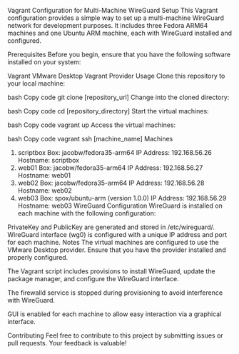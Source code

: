 Vagrant Configuration for Multi-Machine WireGuard Setup
This Vagrant configuration provides a simple way to set up a multi-machine WireGuard network for development purposes. It includes three Fedora ARM64 machines and one Ubuntu ARM machine, each with WireGuard installed and configured.

Prerequisites
Before you begin, ensure that you have the following software installed on your system:

Vagrant
VMware Desktop Vagrant Provider
Usage
Clone this repository to your local machine:

bash
Copy code
git clone [repository_url]
Change into the cloned directory:

bash
Copy code
cd [repository_directory]
Start the virtual machines:

bash
Copy code
vagrant up
Access the virtual machines:

bash
Copy code
vagrant ssh [machine_name]
Machines
1. scriptbox
Box: jacobw/fedora35-arm64
IP Address: 192.168.56.26
Hostname: scriptbox
2. web01
Box: jacobw/fedora35-arm64
IP Address: 192.168.56.27
Hostname: web01
3. web02
Box: jacobw/fedora35-arm64
IP Address: 192.168.56.28
Hostname: web02
4. web03
Box: spox/ubuntu-arm (version 1.0.0)
IP Address: 192.168.56.29
Hostname: web03
WireGuard Configuration
WireGuard is installed on each machine with the following configuration:

PrivateKey and PublicKey are generated and stored in /etc/wireguard/.
WireGuard interface (wg0) is configured with a unique IP address and port for each machine.
Notes
The virtual machines are configured to use the VMware Desktop provider. Ensure that you have the provider installed and properly configured.

The Vagrant script includes provisions to install WireGuard, update the package manager, and configure the WireGuard interface.

The firewalld service is stopped during provisioning to avoid interference with WireGuard.

GUI is enabled for each machine to allow easy interaction via a graphical interface.

Contributing
Feel free to contribute to this project by submitting issues or pull requests. Your feedback is valuable!
